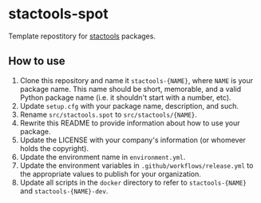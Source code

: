 # stactools-spot

Template repostitory for [stactools](https://github.com/stac-utils/stactools) packages.

## How to use

1. Clone this repository and name it `stactools-{NAME}`, where `NAME` is your package name.
   This name should be short, memorable, and a valid Python package name (i.e. it shouldn't start with a number, etc).
2. Update `setup.cfg` with your package name, description, and such.
3. Rename `src/stactools.spot` to `src/stactools/{NAME}`.
4. Rewrite this README to provide information about how to use your package.
5. Update the LICENSE with your company's information (or whomever holds the copyright).
6. Update the environment name in `environment.yml`.
7. Update the environment variables in `.github/workflows/release.yml` to the appropriate values to publish for your organization.
8. Update all scripts in the `docker` directory to refer to `stactools-{NAME}` and `stactools-{NAME}-dev`.
